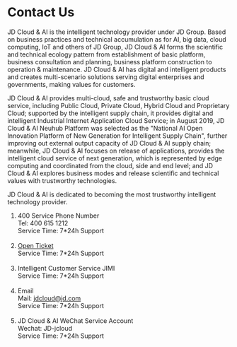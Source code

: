 # Contact Us

JD Cloud & AI is the intelligent technology provider under JD Group. Based on business practices and technical accumulation as for AI, big data, cloud computing, IoT and others of JD Group, JD Cloud & AI forms the scientific and technical ecology pattern from establishment of basic platform, business consultation and planning, business platform construction to operation & maintenance. JD Cloud & AI has digital and intelligent products and creates multi-scenario solutions serving digital enterprises and governments, making values for customers. 

JD Cloud & AI provides multi-cloud, safe and trustworthy basic cloud service, including Public Cloud, Private Cloud, Hybrid Cloud and Proprietary Cloud; supported by the intelligent supply chain, it provides digital and intelligent Industrial Internet Application Cloud Service; in August 2019, JD Cloud & AI Neuhub Platform was selected as the "National AI Open Innovation Platform of New Generation for Intelligent Supply Chain", further improving out external output capacity of JD Cloud & AI supply chain; meanwhile, JD Cloud & AI focuses on release of applications, provides the intelligent cloud service of next generation, which is represented by edge computing and coordinated from the cloud, side and end level; and JD Cloud & AI explores business modes and release scientific and technical values with trustworthy technologies. 

JD Cloud & AI is dedicated to becoming the most trustworthy intelligent technology provider.
<br />
1. 400 Service Phone Number<br />
Tel: 400 615 1212<br />
Service Time: 7*24h Support<br /><br />
2. [Open Ticket](https://ticket.jdcloud.com/myorder/submit)<br />
Service Time: 7*24h Support<br /><br />
3. Intelligent Customer Service JIMI<br />
Service Time: 7*24h Support<br /><br />
4. Email<br />
Mail: jdcloud@jd.com<br />
Service Time: 7*24h Support<br /><br />
5. JD Cloud & AI WeChat Service Account<br />
Wechat: JD-jcloud<br />
Service Time: 7*24h Support
